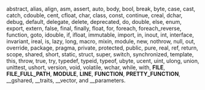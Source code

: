 abstract, alias, align, asm, assert, auto, body, bool, break, byte, case, cast, catch, cdouble, cent, cfloat, char, class, const, continue, creal, dchar, debug, default, delegate, delete, deprecated, do, double, else, enum, export, extern, false, final, finally, float, for, foreach, foreach_reverse, function, goto, idouble, if, ifloat, immutable, import, in, inout, int, interface, invariant, ireal, is, lazy, long, macro, mixin, module, new, nothrow, null, out, override, package, pragma, private, protected, public, pure, real, ref, return, scope, shared, short, static, struct, super, switch, synchronized, template, this, throw, true, try, typedef, typeid, typeof, ubyte, ucent, uint, ulong, union, unittest, ushort, version, void, volatile, wchar, while, with, __FILE__, __FILE_FULL_PATH__, __MODULE__, __LINE__, __FUNCTION__, __PRETTY_FUNCTION__, __gshared, __traits, __vector, and __parameters. 
